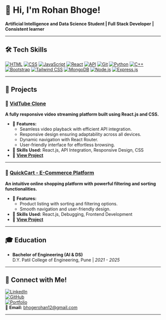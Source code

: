 # 👋 Hi, I'm Rohan Bhoge!  
**Artificial Intelligence and Data Science Student | Full Stack Developer | Consistent learner**

---

## 🛠️ Tech Skills  
[![HTML](https://img.shields.io/badge/-HTML-E34F26?logo=html5&logoColor=white&style=flat-square)](https://www.linkedin.com/in/ganeshyevle/)
[![CSS](https://img.shields.io/badge/-CSS-1572B6?logo=css3&logoColor=white&style=flat-square)](https://www.linkedin.com/in/ganeshyevle/)
[![JavaScript](https://img.shields.io/badge/-JavaScript-F7DF1E?logo=javascript&logoColor=black&style=flat-square)](https://www.linkedin.com/in/ganeshyevle/)
[![React](https://img.shields.io/badge/-React-61DAFB?logo=react&logoColor=black&style=flat-square)](https://www.linkedin.com/in/ganeshyevle/)
[![API](https://img.shields.io/badge/-API-6E9F00?style=flat-square)](https://www.linkedin.com/in/ganeshyevle/)
[![Git](https://img.shields.io/badge/-Git-F05032?logo=git&logoColor=white&style=flat-square)](https://www.linkedin.com/in/ganeshyevle/)
[![Python](https://img.shields.io/badge/-Python-3776AB?logo=python&logoColor=white&style=flat-square)](https://www.linkedin.com/in/ganeshyevle/)
[![C++](https://img.shields.io/badge/-C++-00599C?logo=cplusplus&logoColor=white&style=flat-square)](https://www.linkedin.com/in/ganeshyevle/)
[![Bootstrap](https://img.shields.io/badge/-Bootstrap-563D7C?logo=bootstrap&logoColor=white&style=flat-square)](https://www.linkedin.com/in/ganeshyevle/)
[![Tailwind CSS](https://img.shields.io/badge/-Tailwind%20CSS-06B6D4?logo=tailwindcss&logoColor=white&style=flat-square)](https://www.linkedin.com/in/ganeshyevle/)
[![MongoDB](https://img.shields.io/badge/-MongoDB-47A248?logo=mongodb&logoColor=white&style=flat-square)](https://www.linkedin.com/in/ganeshyevle/)
[![Node.js](https://img.shields.io/badge/-Node.js-339933?logo=node.js&logoColor=white&style=flat-square)](https://www.linkedin.com/in/ganeshyevle/)
[![Express.js](https://img.shields.io/badge/-Express.js-000000?logo=express&logoColor=white&style=flat-square)](https://www.linkedin.com/in/ganeshyevle/)

---

## 🌟 Projects  

### 🎥 [VidTube Clone](https://rohanbhoge.github.io/youtube-clone/)  
**A fully responsive video streaming platform built using React.js and CSS.**  
- 📌 **Features:**
  - Seamless video playback with efficient API integration.  
  - Responsive design ensuring adaptability across all devices.  
  - Dynamic navigation with React Router.  
  - User-friendly interface for effortless browsing.  
- 🔑 **Skills Used:** React.js, API Integration, Responsive Design, CSS  
- 📂 **[View Project](https://rohanbhoge.github.io/youtube-clone/)**  

---

### 🛒 [QuickCart - E-Commerce Platform](https://rohanbhoge.github.io/quackart/)  
**An intuitive online shopping platform with powerful filtering and sorting functionalities.**  
- 📌 **Features:**
  - Product listing with sorting and filtering options.  
  - Smooth navigation and user-friendly design.  
- 🔑 **Skills Used:** React.js, Debugging, Frontend Development  
- 📂 **[View Project](https://rohanbhoge.github.io/quackart/)**  

---

## 🎓 Education  
- **Bachelor of Engineering (AI & DS)**  
  D.Y. Patil College of Engineering, Pune | *2021 - 2025*  

---

## 🤝 Connect with Me!  
[![LinkedIn](https://img.shields.io/badge/-LinkedIn-0077B5?logo=linkedin&logoColor=white&style=flat-square)](https://www.linkedin.com/in/rohanbhoge/)  
[![GitHub](https://img.shields.io/badge/-GitHub-181717?logo=github&logoColor=white&style=flat-square)](https://github.com/RohanBhoge)  
[![Portfolio](https://img.shields.io/badge/-Portfolio-blue?style=flat-square)](https://rohanbhoge.github.io/)  
📧 **Email:** [bhogerohan12@gmail.com](mailto:bhogerohan12@gmail.com)

---
